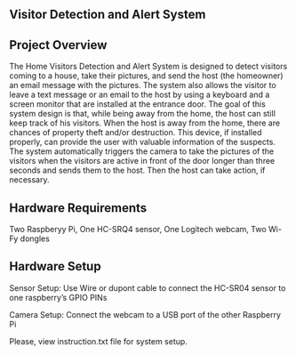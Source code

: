 
Visitor Detection and Alert System
----------------------------------

Project Overview
----------------------------------
The Home Visitors Detection and Alert System is designed to detect visitors coming to a house, take their pictures, and send the host (the homeowner) an email message with the pictures. The system also allows the visitor to leave a text message or an email to the host by using a keyboard and a screen monitor that are installed at the entrance door. The goal of this system design is that, while being away from the home, the host can still keep track of his visitors.  When the host is away from the home, there are chances of property theft and/or destruction. This device, if installed properly, can provide the user with valuable information of the suspects. The system automatically triggers the camera to take the pictures of the visitors when the visitors are active in front of the door longer than three seconds and sends them to the host. Then the host can take action, if necessary.

Hardware Requirements
----------------------------------
Two Raspberyy Pi,
One HC-SRQ4 sensor,
One Logitech webcam,
Two Wi-Fy dongles

Hardware Setup
----------------------------------
Sensor Setup:
Use Wire or dupont cable to connect the HC-SR04 sensor to one raspberry’s GPIO PINs

Camera Setup:
Connect the webcam to a USB port of the other Raspberry Pi

Please, view instruction.txt file for system setup.
 

